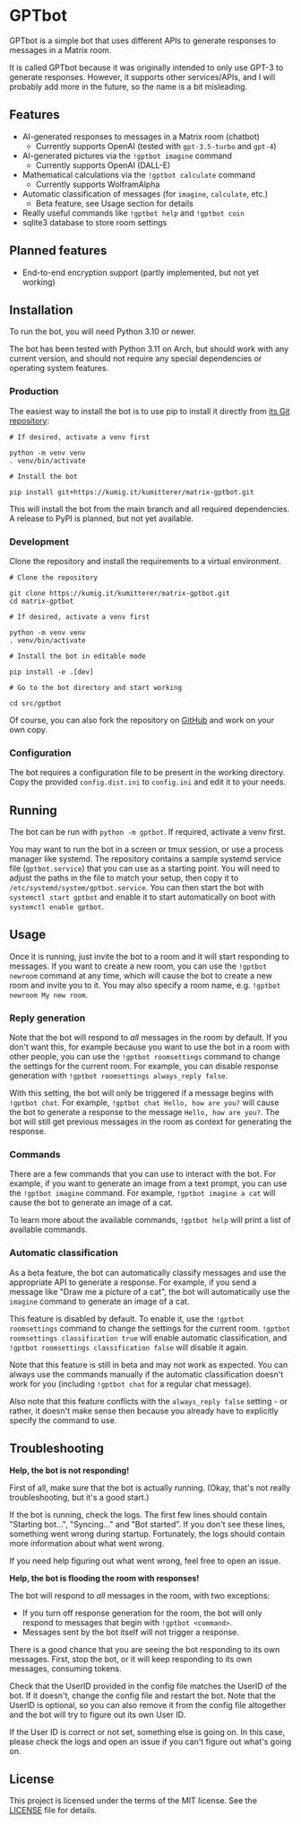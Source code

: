 # GPTbot

GPTbot is a simple bot that uses different APIs to generate responses to 
messages in a Matrix room.

It is called GPTbot because it was originally intended to only use GPT-3 to
generate responses. However, it supports other services/APIs, and I will 
probably add more in the future, so the name is a bit misleading.

## Features

- AI-generated responses to messages in a Matrix room (chatbot)
  - Currently supports OpenAI (tested with `gpt-3.5-turbo` and `gpt-4`)
- AI-generated pictures via the `!gptbot imagine` command
  - Currently supports OpenAI (DALL-E)
- Mathematical calculations via the `!gptbot calculate` command
  - Currently supports WolframAlpha
- Automatic classification of messages (for `imagine`, `calculate`, etc.)
  - Beta feature, see Usage section for details
- Really useful commands like `!gptbot help` and `!gptbot coin`
- sqlite3 database to store room settings

## Planned features

- End-to-end encryption support (partly implemented, but not yet working)

## Installation

To run the bot, you will need Python 3.10 or newer. 

The bot has been tested with Python 3.11 on Arch, but should work with any 
current version, and should not require any special dependencies or operating
system features.

### Production

The easiest way to install the bot is to use pip to install it directly from
[its Git repository](https://kumig.it/kumitterer/matrix-gptbot/):

```shell
# If desired, activate a venv first

python -m venv venv
. venv/bin/activate

# Install the bot

pip install git+https://kumig.it/kumitterer/matrix-gptbot.git
```

This will install the bot from the main branch and all required dependencies.
A release to PyPI is planned, but not yet available.

### Development

Clone the repository and install the requirements to a virtual environment. 

```shell
# Clone the repository

git clone https://kumig.it/kumitterer/matrix-gptbot.git
cd matrix-gptbot

# If desired, activate a venv first

python -m venv venv
. venv/bin/activate

# Install the bot in editable mode

pip install -e .[dev]

# Go to the bot directory and start working

cd src/gptbot
```

Of course, you can also fork the repository on [GitHub](https://github.com/kumitterer/matrix-gptbot/)
and work on your own copy.

### Configuration

The bot requires a configuration file to be present in the working directory.
Copy the provided `config.dist.ini` to `config.ini` and edit it to your needs.

## Running

The bot can be run with `python -m gptbot`. If required, activate a venv first.

You may want to run the bot in a screen or tmux session, or use a process
manager like systemd. The repository contains a sample systemd service file
(`gptbot.service`) that you can use as a starting point. You will need to
adjust the paths in the file to match your setup, then copy it to
`/etc/systemd/system/gptbot.service`. You can then start the bot with
`systemctl start gptbot` and enable it to start automatically on boot with
`systemctl enable gptbot`.

## Usage

Once it is running, just invite the bot to a room and it will start responding
to messages. If you want to create a new room, you can use the `!gptbot newroom`
command at any time, which will cause the bot to create a new room and invite
you to it. You may also specify a room name, e.g. `!gptbot newroom My new room`.

### Reply generation

Note that the bot will respond to _all_ messages in the room by default. If you
don't want this, for example because you want to use the bot in a room with
other people, you can use the `!gptbot roomsettings` command to change the
settings for the current room. For example, you can disable response generation
with `!gptbot roomsettings always_reply false`.

With this setting, the bot will only be triggered if a message begins with
`!gptbot chat`. For example, `!gptbot chat Hello, how are you?` will cause the
bot to generate a response to the message `Hello, how are you?`. The bot will
still get previous messages in the room as context for generating the response.

### Commands

There are a few commands that you can use to interact with the bot. For example,
if you want to generate an image from a text prompt, you can use the
`!gptbot imagine` command. For example, `!gptbot imagine a cat` will cause the
bot to generate an image of a cat.

To learn more about the available commands, `!gptbot help` will print a list of
available commands.

### Automatic classification

As a beta feature, the bot can automatically classify messages and use the
appropriate API to generate a response. For example, if you send a message
like "Draw me a picture of a cat", the bot will automatically use the
`imagine` command to generate an image of a cat.

This feature is disabled by default. To enable it, use the `!gptbot roomsettings`
command to change the settings for the current room. `!gptbot roomsettings classification true`
will enable automatic classification, and `!gptbot roomsettings classification false`
will disable it again.

Note that this feature is still in beta and may not work as expected. You can
always use the commands manually if the automatic classification doesn't work
for you (including `!gptbot chat` for a regular chat message).

Also note that this feature conflicts with the `always_reply false` setting -
or rather, it doesn't make sense then because you already have to explicitly
specify the command to use.

## Troubleshooting

**Help, the bot is not responding!**

First of all, make sure that the bot is actually running. (Okay, that's not
really troubleshooting, but it's a good start.)

If the bot is running, check the logs. The first few lines should contain
"Starting bot...", "Syncing..." and "Bot started". If you don't see these
lines, something went wrong during startup. Fortunately, the logs should
contain more information about what went wrong.

If you need help figuring out what went wrong, feel free to open an issue.

**Help, the bot is flooding the room with responses!**

The bot will respond to _all_ messages in the room, with two exceptions:

- If you turn off response generation for the room, the bot will only respond
  to messages that begin with `!gptbot <command>`.
- Messages sent by the bot itself will not trigger a response.

There is a good chance that you are seeing the bot responding to its own
messages. First, stop the bot, or it will keep responding to its own messages,
consuming tokens.

Check that the UserID provided in the config file matches the UserID of the bot.
If it doesn't, change the config file and restart the bot. Note that the UserID
is optional, so you can also remove it from the config file altogether and the
bot will try to figure out its own User ID.

If the User ID is correct or not set, something else is going on. In this case,
please check the logs and open an issue if you can't figure out what's going on.

## License

This project is licensed under the terms of the MIT license. See the [LICENSE](LICENSE) file for details.
